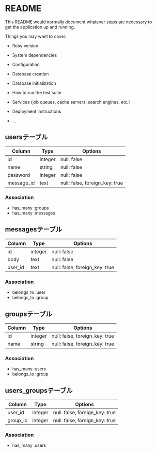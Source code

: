 # README

This README would normally document whatever steps are necessary to get the
application up and running.

Things you may want to cover:

* Ruby version

* System dependencies

* Configuration

* Database creation

* Database initialization

* How to run the test suite

* Services (job queues, cache servers, search engines, etc.)

* Deployment instructions

* ...


## usersテーブル

|Column|Type|Options|
|------|----|-------|
|id|integer|null: false|
|name|string|null: false|
|password|integer|null: false|
|message_id|text|null: false, foreign_key: true|

### Association
- has_many :groups
- has_many :messages


## messagesテーブル

|Column|Type|Options|
|------|----|-------|
|id|integer|null: false|
|body|text|null: false|
|user_id|text|null: false, foreign_key: true|

### Association
- belongs_to :user
- belongs_to :group


## groupsテーブル

|Column|Type|Options|
|------|----|-------|
|id|integer|null: false, foreign_key: true|
|name|string|null: false, foreign_key: true|

### Association
- has_many :users
- belongs_to :group


## users_groupsテーブル

|Column|Type|Options|
|------|----|-------|
|user_id|integer|null: false, foreign_key: true|
|group_id|integer|null: false, foreign_key: true|

### Association
- has_many :users
